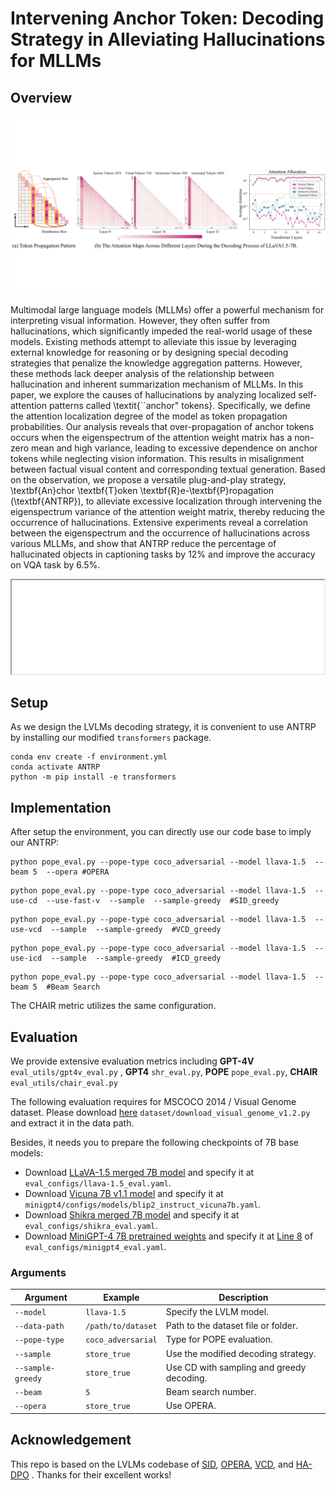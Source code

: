 # Intervening Anchor Token: Decoding Strategy in Alleviating Hallucinations for MLLMs


## Overview


<p align="center"><img src="./imgs/fig1.pdf" alt="SID" width="800px" /></p>

Multimodal large language models (MLLMs) offer a powerful mechanism for interpreting visual information. However, they often suffer from hallucinations, which significantly impeded the real-world usage of these models. Existing methods attempt to alleviate this issue by leveraging external knowledge for reasoning or by designing special decoding strategies that penalize the knowledge aggregation patterns. However, these methods lack deeper analysis of the relationship between hallucination and inherent summarization mechanism of MLLMs. In this paper, we explore the causes of hallucinations by analyzing localized self-attention patterns called \textit{``anchor" tokens}. Specifically, we define the attention localization degree of the model as token propagation probabilities. Our analysis reveals that over-propagation of anchor tokens occurs when the eigenspectrum of the attention weight matrix has a non-zero mean and high variance, leading to excessive dependence on anchor tokens while neglecting vision information. This results in misalignment between factual visual content and corresponding textual generation. Based on the observation, we propose a versatile plug-and-play strategy, \textbf{An}chor \textbf{T}oken \textbf{R}e-\textbf{P}ropagation (\textbf{ANTRP}), to alleviate excessive localization through intervening the eigenspectrum variance of the attention weight matrix, thereby reducing the occurrence of hallucinations. Extensive experiments reveal a correlation between the eigenspectrum and the occurrence of hallucinations across various MLLMs, and show that ANTRP reduce the percentage of hallucinated objects in captioning tasks by 12\% and improve the accuracy on VQA task by 6.5\%.

<p align="center"><iframe src="./imgs/fig2.pdf" alt="token_pruning1" width="500px" /></iframe>




## Setup
As we design the LVLMs decoding strategy, it is convenient to use ANTRP by installing our modified `transformers` package.
```
conda env create -f environment.yml
conda activate ANTRP
python -m pip install -e transformers
```
<!-- #### The implement of ANTRP are mainly in:
- `transformers/src/transformers/models/llama/modeling_llama.py`. -->

## Implementation
After setup the environment, you can directly use our code base to imply our ANTRP:


```
python pope_eval.py --pope-type coco_adversarial --model llava-1.5  --beam 5  --opera #OPERA

```

```
python pope_eval.py --pope-type coco_adversarial --model llava-1.5  --use-cd  --use-fast-v  --sample  --sample-greedy  #SID_greedy

```
```
python pope_eval.py --pope-type coco_adversarial --model llava-1.5  --use-vcd  --sample  --sample-greedy  #VCD_greedy

```
```
python pope_eval.py --pope-type coco_adversarial --model llava-1.5  --use-icd  --sample  --sample-greedy  #ICD_greedy

```
```
python pope_eval.py --pope-type coco_adversarial --model llava-1.5  --beam 5  #Beam Search

```

The CHAIR metric utilizes the same configuration.


## Evaluation

We provide extensive evaluation metrics including <b>GPT-4V</b> `eval_utils/gpt4v_eval.py` , <b>GPT4</b> `shr_eval.py`, <b>POPE</b> `pope_eval.py`, <b>CHAIR</b> `eval_utils/chair_eval.py`

The following evaluation requires for MSCOCO 2014 / Visual Genome dataset. Please download [here](https://cocodataset.org/#home)  `dataset/download_visual_genome_v1.2.py` and extract it in the data path.

Besides, it needs you to prepare the following checkpoints of 7B base models:

- Download [LLaVA-1.5 merged 7B model](https://huggingface.co/liuhaotian/llava-v1.5-7b) and specify it at `eval_configs/llava-1.5_eval.yaml`.
- Download [Vicuna 7B v1.1 model](https://github.com/lm-sys/FastChat) and specify it at `minigpt4/configs/models/blip2_instruct_vicuna7b.yaml`.
- Download [Shikra merged 7B model](https://github.com/shikras/shikra#checkpoint) and specify it at  `eval_configs/shikra_eval.yaml`.
- Download [MiniGPT-4 7B pretrained weights](https://drive.google.com/file/d/1RY9jV0dyqLX-o38LrumkKRh6Jtaop58R/view?usp=sharing) and specify it at [Line 8](https://github.com/shikiw/OPERA/blob/bf18aa9c409f28b31168b0f71ebf8457ae8063d5/eval_configs/minigpt4_eval.yaml#L8) of `eval_configs/minigpt4_eval.yaml`.

  
### Arguments

| Argument             | Example             | Description   |
| -------------------- | ------------------- | ------------- |
| `--model`    | `llava-1.5` | Specify the LVLM model. |
| `--data-path`     | `/path/to/dataset` | Path to the dataset file or folder. |
| `--pope-type`     | `coco_adversarial` | Type for POPE evaluation. |
| `--sample`        | `store_true` | Use the modified decoding strategy. |
| `--sample-greedy` | `store_true` | Use CD with sampling and greedy decoding. |
| `--beam`         | `5` | Beam search number. |
| `--opera`         | `store_true` | Use OPERA. |






## Acknowledgement
This repo is based on the LVLMs codebase of  [SID]([https://github.com/shikiw/OPERA](https://github.com/huofushuo/SID)), [OPERA](https://github.com/shikiw/OPERA), [VCD](https://github.com/DAMO-NLP-SG/VCD), and [HA-DPO](https://opendatalab.github.io/HA-DPO/) . Thanks for their excellent works!




